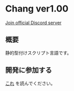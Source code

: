 # Chang ver1.00
[Join official Discord server](https://discord.gg/5DGkgEMQMT)

## 概要
静的型付けスクリプト言語です。

## 開発に参加する
[これ](Contribute.md) を読んでください。

